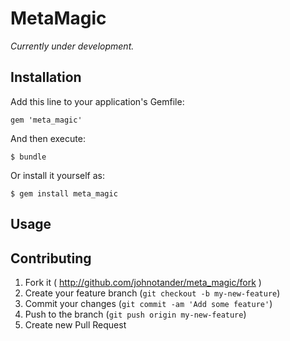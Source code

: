 # MetaMagic

_Currently under development._

## Installation

Add this line to your application's Gemfile:

    gem 'meta_magic'

And then execute:

    $ bundle

Or install it yourself as:

    $ gem install meta_magic

## Usage



## Contributing

1. Fork it ( http://github.com/johnotander/meta_magic/fork )
2. Create your feature branch (`git checkout -b my-new-feature`)
3. Commit your changes (`git commit -am 'Add some feature'`)
4. Push to the branch (`git push origin my-new-feature`)
5. Create new Pull Request
